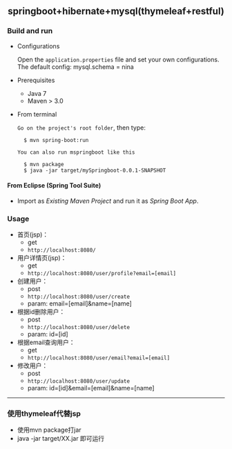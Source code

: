## <center>springboot+hibernate+mysql(thymeleaf+restful)</center>

### Build and run

+ Configurations

	Open the `application.properties` file and set your own configurations.
	The default config: mysql.schema = nina

+ Prerequisites

	- Java 7
	- Maven > 3.0

+ From terminal

	`Go on the project's root folder`, then type:

    	$ mvn spring-boot:run

	`You can also run mspringboot like this`
	
		$ mvn package
		$ java -jar target/mySpringboot-0.0.1-SNAPSHOT
		
		
#### From Eclipse (Spring Tool Suite)

+ Import as *Existing Maven Project* and run it as *Spring Boot App*.


### Usage

- 首页(jsp)：
	- get
	- `http://localhost:8080/`
- 用户详情页(jsp)：
	- get
	- `http://localhost:8080/user/profile?email=[email]`
- 创建用户：
	- post
	- `http://localhost:8080/user/create`
	- param: email=[email]&name=[name]
- 根据id删除用户：
	- post
	- `http://localhost:8080/user/delete`
	- param: id=[id]
- 根据email查询用户：
	- get
	- `http://localhost:8080/user/email?email=[email]`
- 修改用户：
	- post
	- `http://localhost:8080/user/update`
	- param: id=[id]&email=[email]&name=[name]
	
	
---------
### 使用thymeleaf代替jsp
+ 使用mvn package打jar
+ java -jar target/XX.jar 即可运行
